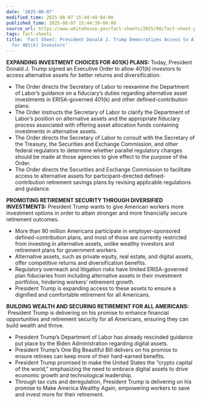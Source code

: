 ```yaml
---
date: '2025-08-07'
modified_time: 2025-08-07 15:44:40-04:00
published_time: 2025-08-07 15:44:39-04:00
source_url: https://www.whitehouse.gov/fact-sheets/2025/08/fact-sheet-president-donald-j-trump-democratizes-access-to-alternative-assets-for-401k-investors/
tags: fact-sheets
title: 'Fact Sheet: President Donald J. Trump Democratizes Access to Alternative Assets
  for 401(k) Investors'
---
```

 
**EXPANDING INVESTMENT CHOICES FOR 401(K) PLANS:** Today, President
Donald J. Trump signed an Executive Order to allow 401(k) investors to
access alternative assets for better returns and diversification.

-   The Order directs the Secretary of Labor to reexamine the Department
    of Labor’s guidance on a fiduciary’s duties regarding alternative
    asset investments in ERISA-governed 401(k) and other
    defined-contribution plans.
-   The Order instructs the Secretary of Labor to clarify the Department
    of Labor’s position on alternative assets and the appropriate
    fiduciary process associated with offering asset allocation funds
    containing investments in alternative assets.
-   The Order directs the Secretary of Labor to consult with the
    Secretary of the Treasury, the Securities and Exchange Commission,
    and other federal regulators to determine whether parallel
    regulatory changes should be made at those agencies to give effect
    to the purpose of the Order.
-   The Order directs the Securities and Exchange Commission to
    facilitate access to alternative assets for participant-directed
    defined-contribution retirement savings plans by revising applicable
    regulations and guidance.

**PROMOTING RETIREMENT SECURITY THROUGH DIVERSIFIED INVESTMENTS:**
President Trump wants to give American workers more investment options
in order to attain stronger and more financially secure retirement
outcomes.

-   More than 90 million Americans participate in employer-sponsored
    defined-contribution plans, and most of those are currently
    restricted from investing in alternative assets, unlike wealthy
    investors and retirement plans for government workers.
-   Alternative assets, such as private equity, real estate, and digital
    assets, offer competitive returns and diversification benefits.
-   Regulatory overreach and litigation risks have limited
    ERISA-governed plan fiduciaries from including alternative assets in
    their investment portfolios, hindering workers’ retirement growth.
-   President Trump is expanding access to these assets to ensure a
    dignified and comfortable retirement for all Americans.

**BUILDING WEALTH AND SECURING RETIREMENT FOR ALL AMERICANS:**
 President Trump is delivering on his promise to enhance financial
opportunities and retirement security for all Americans, ensuring they
can build wealth and thrive.

-   President Trump’s Department of Labor has already rescinded guidance
    put place by the Biden Administration regarding digital assets.
-   President Trump’s One Big Beautiful Bill delivers on his promise to
    ensure retirees can keep more of their hard-earned benefits.
-   President Trump promised to make the United States the “crypto
    capital of the world,” emphasizing the need to embrace digital
    assets to drive economic growth and technological leadership.
-   Through tax cuts and deregulation, President Trump is delivering on
    his promise to Make America Wealthy Again, empowering workers to
    save and invest more for their retirement.
